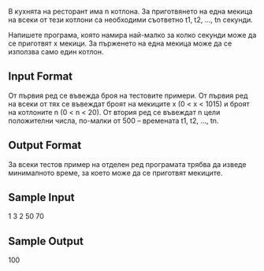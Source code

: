 В кухнята на ресторант има n котлона. За приготвянето на една мекица на всеки от тези котлони са необходими съответно t1, t2, …, tn секунди.

Напишете програма, която намира най-малко за колко секунди може да се приготвят x мекици. За пърженето на една мекица може да се използва само един котлон.

## Input Format

От първия ред се въвежда броя на тестовите примери. От първия ред на всеки от тях се въвеждат броят на мекиците x (0 < x < 1015) и броят на котлоните n (0 < n < 20). От втория ред се въвеждат n цели положителни числа, по-малки от 500 – времената t1, t2, …, tn.

## Output Format

За всеки тестов пример на отделен ред програмата трябва да изведе минималното време, за което може да се приготвят мекиците.


## Sample Input

1
3 2 
50 70


## Sample Output

100